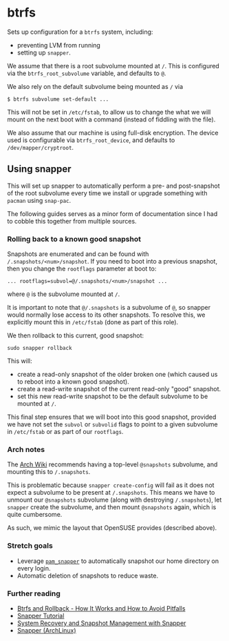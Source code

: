 # btrfs

Sets up configuration for a `btrfs` system, including:

 - preventing LVM from running
 - setting up `snapper`.

We assume that there is a root subvolume mounted at `/`.
This is configured via the `btrfs_root_subvolume` variable, and defaults to
`@`.

We also rely on the default subvolume being mounted as `/` via

```
$ btrfs subvolume set-default ...
```

This will not be set in `/etc/fstab`, to allow us to change the what we will
mount on the next boot with a command (instead of fiddling with the file).

We also assume that our machine is using full-disk encryption.
The device used is configurable via `btrfs_root_device`, and defaults to
`/dev/mapper/cryptroot`.


## Using snapper
This will set up snapper to automatically perform a pre- and post-snapshot of
the root subvolume every time we install or upgrade something with `pacman`
using `snap-pac`.

The following guides serves as a minor form of documentation since I had to
cobble this together from multiple sources.


### Rolling back to a known good snapshot
Snapshots are enumerated and can be found with `/.snapshots/<num>/snapshot`.
If you need to boot into a previous snapshot, then you change the `rootflags`
parameter at boot to:

```
... rootflags=subvol=@/.snapshots/<num>/snapshot ...
```

where `@` is the subvolume mounted at `/`.

It is important to note that `@/.snapshots` is a subvolume of `@`, so snapper
would normally lose access to its other snapshots.
To resolve this, we explicitly mount this in `/etc/fstab` (done as part of this
role).

We then rollback to this current, good snapshot:

```
sudo snapper rollback
```

This will:

 - create a read-only snapshot of the older broken one (which caused us to
   reboot into a known good snapshot).
 - create a read-write snapshot of the current read-only "good" snapshot.
 - set this new read-write snapshot to be the default subvolume to be mounted
   at `/`.

This final step ensures that we will boot into this good snapshot, provided we
have not set the `subvol` or `subvolid` flags to point to a given subvolume in
`/etc/fstab` or as part of our `rootflags`.


### Arch notes

The [Arch Wiki](https://wiki.archlinux.org/index.php/Snapper#Suggested_filesystem_layout)
recommends having a top-level `@snapshots` subvolume, and mounting this to
`/.snapshots`.

This is problematic because `snapper create-config` will fail as it does not
expect a subvolume to be present at `/.snapshots`.
This means we have to unmount our `@snapshots` subvolume (along with destroying
`/.snapshots`), let `snapper` create the subvolume, and then mount `@snapshots`
again, which is quite cumbersome.

As such, we mimic the layout that OpenSUSE provides (described above).

### Stretch goals

 - Leverage [`pam_snapper`](http://snapper.io/manpages/pam_snapper.html) to
   automatically snapshot our home directory on every login.
 - Automatic deletion of snapshots to reduce waste.

### Further reading

 - [Btrfs and Rollback - How It Works and How to Avoid Pitfalls](https://events.static.linuxfound.org/sites/events/files/slides/Btrfs-Rollback-LinuxCon-20150907.pdf)
 - [Snapper Tutorial](http://snapper.io/tutorial.html)
 - [System Recovery and Snapshot Management with Snapper](https://doc.opensuse.org/documentation/leap/reference/html/book.opensuse.reference/cha.snapper.html)
 - [Snapper (ArchLinux)](https://wiki.archlinux.org/index.php/Snapper)

